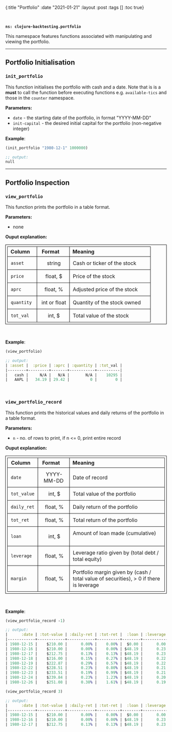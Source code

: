 {:title "Portfolio"
:date "2021-01-21"
:layout :post
:tags []
:toc true}

<style>
/* table styles */
table, th, td {
  border: 1px solid black;
  padding: 5px;
}
td {
  padding: 10px;
}
</style>

<br>


**`ns: clojure-backtesting.portfolio`**

This namespace features functions associated with manipulating and viewing the portfolio.


---
## Portfolio Initialisation

### `init_portfolio`

This function initialises the portfolio with cash and a date. Note that is is a **must** to call the function before executing functions e.g. `available-tics` and those in the `counter` namespace.

**Parameters:**

- `date` - the starting date of the portfolio, in format "YYYY-MM-DD"
- `init-capital` - the desired initial capital for the portfolio (non-negative integer)

**Example**:

```clojure
(init_portfolio "1980-12-1" 1000000)

;; output:
null
```

---

## Portfolio Inspection

### `view_portfolio`

This function prints the portfolio in a table format.

**Parameters:**

- none

**Ouput explanation:**

| &nbsp;**Column**&emsp; | &nbsp;**Format** &emsp; | &nbsp;**Meaning**                            |
| ------------------ | :-----------------: | :--------------------------------------- |
| `asset`            |    &nbsp;string     | Cash or ticker of the stock        |
| `price`            |   &nbsp;float, $    | Price of the stock &emsp;          |
| `aprc`             |   &nbsp;float, %    | Adjusted price of the stock &emsp; |
| `quantity`         | &nbsp;int or float  | Quantity of the stock owned &emsp; |
| `tot_val`          |    &nbsp;int, $     | Total value of the stock &emsp;    |

<br>

**Example**:

```clojure
(view_portfolio)

;; output:
| :asset |  :price | :aprc | :quantity | :tot_val |
|--------+---------+-------+-----------+----------|
|   cash |     N/A |   N/A |       N/A |    10295 |
|   AAPL |   34.19 | 29.42 |         0 |        0 |
```

<br>

### `view_portfolio_record`

This function prints the historical values and daily returns of the portfolio in a table format.

**Parameters:**

- `n` - no. of rows to print, if n <= 0, print entire record

**Ouput explanation:**

| &nbsp;**Column**&emsp; | &nbsp;**Format** &emsp; | &nbsp;**Meaning**                                                    |
| ------------------ | :-----------------: | :--------------------------------------------------------------- |
| `date`             |  &nbsp;YYYY-MM-DD   | Date of record                                             |
| `tot_value`        |    &nbsp;int, $     | Total value of the portfolio &emsp;                        |
| `daily_ret`        |   &nbsp;float, %    | Daily return of the portfolio &emsp;                       |
| `tot_ret`          |   &nbsp;float, %    | Total return of the portfolio &emsp;                       |
| `loan`             |    &nbsp;int, $     | Amount of loan made (cumulative) &emsp;                    |
| `leverage`         |   &nbsp;float, %    | Leverage ratio given by (total debt / total equity) &emsp; |
| `margin`           |   &nbsp;float, %    | Portfolio margin given by (cash / total value of securities), > 0 if there is leverage &emsp;|

<br>

**Example**:

```clojure
(view_portfolio_record -1)

;; output:
|      :date | :tot-value | :daily-ret | :tot-ret |  :loan | :leverage | :margin |
|------------+------------+------------+----------+--------+-----------+---------|
| 1980-12-15 |    $210.00 |      0.00% |    0.00% |  $0.00 |      0.00 |   0.00% |
| 1980-12-16 |    $210.00 |      0.00% |    0.00% | $48.19 |      0.23 |  81.34% |
| 1980-12-17 |    $212.75 |      0.13% |    0.13% | $48.19 |      0.23 |  81.53% |
| 1980-12-18 |    $216.00 |      0.15% |    0.27% | $48.19 |      0.22 |  81.76% |
| 1980-12-19 |    $222.87 |      0.29% |    0.57% | $48.19 |      0.22 |  82.22% |
| 1980-12-22 |    $228.51 |      0.23% |    0.80% | $48.19 |      0.21 |  82.58% |
| 1980-12-23 |    $233.51 |      0.19% |    0.99% | $48.19 |      0.21 |  82.89% |
| 1980-12-24 |    $239.84 |      0.23% |    1.23% | $48.19 |      0.20 |  83.27% |
| 1980-12-26 |    $251.08 |      0.38% |    1.61% | $48.19 |      0.19 |  83.90% |
```

```clojure
(view_portfolio_record 3)

;; output:
|      :date | :tot-value | :daily-ret | :tot-ret |  :loan | :leverage | :margin |
|------------+------------+------------+----------+--------+-----------+---------|
| 1980-12-15 |    $210.00 |      0.00% |    0.00% |  $0.00 |      0.00 |   0.00% |
| 1980-12-16 |    $210.00 |      0.00% |    0.00% | $48.19 |      0.23 |  81.34% |
| 1980-12-17 |    $212.75 |      0.13% |    0.13% | $48.19 |      0.23 |  81.53% |
```
